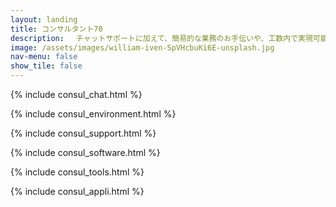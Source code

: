```yaml
---
layout: landing
title: コンサルタント70
description: 　チャットサポートに加えて、簡易的な業務のお手伝いや、工数内で実現可能な業務ツールなどを新規作成する作業も含みます。１ヶ月内に２人日の作業工数を確保します
image: /assets/images/william-iven-SpVHcbuKi6E-unsplash.jpg
nav-menu: false
show_tile: false
---
```


<div id="main" markdown="1">
<section id="one">

{% include consul_chat.html %}
</section>
<section id="two">

{% include consul_environment.html %}
</section>
<section id="three">

{% include consul_support.html %}

</section>
<section id="four">

{% include consul_software.html %}

</section>
<section id="five">

{% include consul_tools.html %}

</section>
<section id="six">

{% include consul_appli.html %}

</section>
</div>
